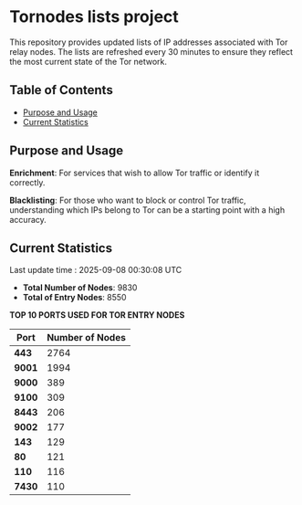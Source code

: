 # Tornodes lists project

This repository provides updated lists of IP addresses associated with Tor relay nodes. The lists are refreshed every 30 minutes to ensure they reflect the most current state of the Tor network.

## Table of Contents

- [Purpose and Usage](#purpose-and-usage)
- [Current Statistics](#current-statistics)


## Purpose and Usage

**Enrichment**: For services that wish to allow Tor traffic or identify it correctly.

**Blacklisting**: For those who want to block or control Tor traffic, understanding which IPs belong to Tor can be a starting point with a high accuracy.

## Current Statistics

Last update time : 2025-09-08 00:30:08 UTC

- **Total Number of Nodes**: 9830
- **Total of Entry Nodes**: 8550

**TOP 10 PORTS USED FOR TOR ENTRY NODES**

| **Port** | **Number of Nodes** |
|------|-----------------|
| **443**   | 2764  |
| **9001**   | 1994  |
| **9000**   | 389  |
| **9100**   | 309  |
| **8443**   | 206  |
| **9002**   | 177  |
| **143**   | 129  |
| **80**   | 121  |
| **110**   | 116  |
| **7430**   | 110  |

